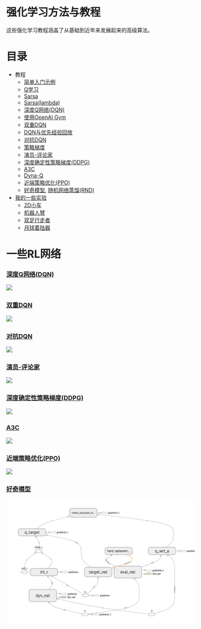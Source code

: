 # 强化学习方法与教程

这些强化学习教程涵盖了从基础到近年来发展起来的高级算法。

# 目录

* 教程
    * [简单入门示例](contents/1_command_line_reinforcement_learning)
    * [Q学习](contents/2_Q_Learning_maze)
    * [Sarsa](contents/3_Sarsa_maze)
    * [Sarsa(lambda)](contents/4_Sarsa_lambda_maze)
    * [深度Q网络(DQN)](contents/5_Deep_Q_Network)
    * [使用OpenAI Gym](contents/6_OpenAI_gym)
    * [双重DQN](contents/5.1_Double_DQN)
    * [DQN与优先经验回放](contents/5.2_Prioritized_Replay_DQN)
    * [对抗DQN](contents/5.3_Dueling_DQN)
    * [策略梯度](contents/7_Policy_gradient_softmax)
    * [演员-评论家](contents/8_Actor_Critic_Advantage)
    * [深度确定性策略梯度(DDPG)](contents/9_Deep_Deterministic_Policy_Gradient_DDPG)
    * [A3C](contents/10_A3C)
    * [Dyna-Q](contents/11_Dyna_Q)
    * [近端策略优化(PPO)](contents/12_Proximal_Policy_Optimization)
    * [好奇模型](contents/Curiosity_Model), [随机网络蒸馏(RND)](contents/Curiosity_Model/Random_Network_Distillation.py)
* [我的一些实验](experiments)
    * [2D小车](experiments/2D_car)
    * [机器人臂](experiments/Robot_arm)
    * [双足行走者](experiments/Solve_BipedalWalker)
    * [月球着陆器](experiments/Solve_LunarLander)

# 一些RL网络

### [深度Q网络(DQN)](contents/5_Deep_Q_Network)
<a href="contents/5_Deep_Q_Network">
    <img class="course-image" src="https://mofanpy.com/static/results/reinforcement-learning/4-3-2.png">
</a>

### [双重DQN](contents/5.1_Double_DQN)
<a href="contents/5.1_Double_DQN">
    <img class="course-image" src="https://mofanpy.com/static/results/reinforcement-learning/4-5-3.png">
</a>

### [对抗DQN](contents/5.3_Dueling_DQN)
<a href="contents/5.3_Dueling_DQN">
    <img class="course-image" src="https://mofanpy.com/static/results/reinforcement-learning/4-7-4.png">
</a>

### [演员-评论家](contents/8_Actor_Critic_Advantage)
<a href="contents/8_Actor_Critic_Advantage">
    <img class="course-image" src="https://mofanpy.com/static/results/reinforcement-learning/6-1-1.png">
</a>

### [深度确定性策略梯度(DDPG)](contents/9_Deep_Deterministic_Policy_Gradient_DDPG)
<a href="contents/9_Deep_Deterministic_Policy_Gradient_DDPG">
    <img class="course-image" src="https://mofanpy.com/static/results/reinforcement-learning/6-2-2.png">
</a>

### [A3C](contents/10_A3C)
<a href="contents/10_A3C">
    <img class="course-image" src="https://mofanpy.com/static/results/reinforcement-learning/6-3-2.png">
</a>

### [近端策略优化(PPO)](contents/12_Proximal_Policy_Optimization)
<a href="contents/12_Proximal_Policy_Optimization">
    <img class="course-image" src="https://mofanpy.com/static/results/reinforcement-learning/6-4-3.png">
</a>

### [好奇模型](contents/Curiosity_Model)
<a href="/contents/Curiosity_Model">
    <img class="course-image" src="/contents/Curiosity_Model/Curiosity.png">
</a>